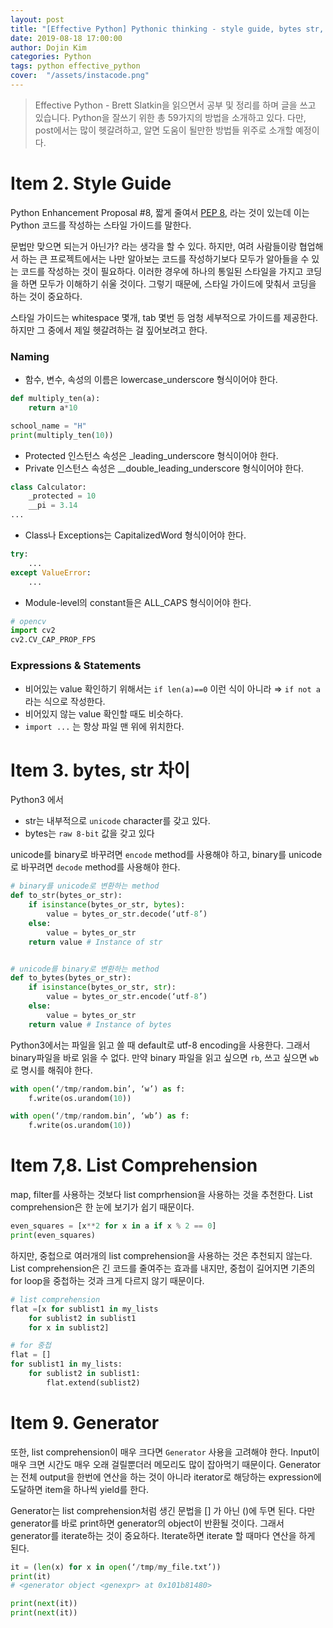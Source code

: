 ```yaml
---
layout: post
title: "[Effective Python] Pythonic thinking - style guide, bytes str, list comprehension"
date: 2019-08-18 17:00:00
author: Dojin Kim
categories: Python
tags: python effective_python 
cover:  "/assets/instacode.png"
---
```


> Effective Python - Brett Slatkin을 읽으면서 공부 및 정리를 하며 글을 쓰고 있습니다. Python을 잘쓰기 위한 총 59가지의 방법을 소개하고 있다. 다만, post에서는 많이 헷갈려하고, 알면 도움이 될만한 방법들 위주로 소개할 예정이다.

# Item 2. Style Guide

Python Enhancement Proposal #8, 짧게 줄여서 [PEP 8](https://www.python.org/dev/peps/pep-0008/), 라는 것이 있는데 이는 Python 코드를 작성하는 스타일 가이드를 말한다.

문법만 맞으면 되는거 아닌가? 라는 생각을 할 수 있다. 하지만, 여려 사람들이랑 협업해서 하는 큰 프로젝트에서는 나만 알아보는 코드를 작성하기보다 모두가 알아들을 수 있는 코드를 작성하는 것이 필요하다. 이러한 경우에 하나의 통일된 스타일을 가지고 코딩을 하면 모두가 이해하기 쉬울 것이다. 그렇기 때문에, 스타일 가이드에 맞춰서 코딩을 하는 것이 중요하다.

스타일 가이드는 whitespace 몇개, tab 몇번 등 엄청 세부적으로 가이드를 제공한다. 하지만 그 중에서 제일 헷갈려하는 걸 짚어보려고 한다.

### Naming

- 함수, 변수, 속성의 이름은 lowercase_underscore 형식이어야 한다.

```python
def multiply_ten(a):
    return a*10

school_name = "H"
print(multiply_ten(10))
```


- Protected 인스턴스 속성은 _leading_underscore 형식이어야 한다.
- Private 인스턴스 속성은 __double_leading_underscore 형식이어야 한다.

```python
class Calculator:
    _protected = 10
    __pi = 3.14
...
```

- Class나 Exceptions는 CapitalizedWord 형식이어야 한다.

```python
try:
    ...
except ValueError:
    ...
```

- Module-level의 constant들은 ALL_CAPS 형식이어야 한다.

```python
# opencv
import cv2
cv2.CV_CAP_PROP_FPS 
```

### Expressions & Statements

- 비어있는 value 확인하기 위해서는 `if len(a)==0` 이런 식이 아니라 ⇒ `if not a` 라는 식으로 작성한다.
- 비어있지 않는 value 확인할 때도 비슷하다.
- `import ...` 는 항상 파일 맨 위에 위치한다.

# Item 3. bytes, str 차이

Python3 에서 

- str는 내부적으로 `unicode` character를 갖고 있다.
- bytes는 `raw 8-bit` 값을 갖고 있다

unicode를 binary로 바꾸려면 `encode` method를 사용해야 하고, binary를 unicode로 바꾸려면 `decode` method를 사용해야 한다.

```python
# binary를 unicode로 변환하는 method
def to_str(bytes_or_str):
    if isinstance(bytes_or_str, bytes):
        value = bytes_or_str.decode(‘utf-8’)
    else:
        value = bytes_or_str
    return value # Instance of str


# unicode를 binary로 변환하는 method
def to_bytes(bytes_or_str):
    if isinstance(bytes_or_str, str):
        value = bytes_or_str.encode(‘utf-8’)
    else:
        value = bytes_or_str
    return value # Instance of bytes
```

 

Python3에서는 파일을 읽고 쓸 때 default로 utf-8 encoding을 사용한다. 그래서 binary파일을 바로 읽을 수 없다. 만약 binary 파일을 읽고 싶으면 `rb`, 쓰고 싶으면 `wb` 로 명시를 해줘야 한다.

```python
with open(‘/tmp/random.bin’, ‘w’) as f:
    f.write(os.urandom(10))

with open(‘/tmp/random.bin’, ‘wb’) as f:
    f.write(os.urandom(10))
```

# Item 7,8. List Comprehension

map, filter를 사용하는 것보다 list comprhension을 사용하는 것을 추천한다. List comprehension은 한 눈에 보기가 쉽기 때문이다.

```python
even_squares = [x**2 for x in a if x % 2 == 0]
print(even_squares)
```

하지만, 중첩으로 여러개의 list comprehension을 사용하는 것은 추천되지 않는다. List comprehension은 긴 코드를 줄여주는 효과를 내지만, 중첩이 길어지면 기존의 for loop을 중첩하는 것과 크게 다르지 않기 때문이다.

```python
# list comprehension
flat =[x for sublist1 in my_lists
    for sublist2 in sublist1
    for x in sublist2]

# for 중첩
flat = []
for sublist1 in my_lists:
    for sublist2 in sublist1:
        flat.extend(sublist2)
```


# Item 9. Generator

또한, list comprehension이 매우 크다면 `Generator` 사용을 고려해야 한다. Input이 매우 크면 시간도 매우 오래 걸릴뿐더러 메모리도 많이 잡아먹기 때문이다. Generator는 전체 output을 한번에 연산을 하는 것이 아니라 iterator로 해당하는 expression에 도달하면 item을 하나씩 yield를 한다.

Generator는 list comprehension처럼 생긴 문법을 [] 가 아닌 ()에 두면 된다. 다만 generator를 바로 print하면 generator의 object이 반환될 것이다. 그래서 generator를 iterate하는 것이 중요하다. Iterate하면 iterate 할 때마다 연산을 하게 된다.

```python
it = (len(x) for x in open(‘/tmp/my_file.txt’))
print(it) 
# <generator object <genexpr> at 0x101b81480>

print(next(it))
print(next(it))
```